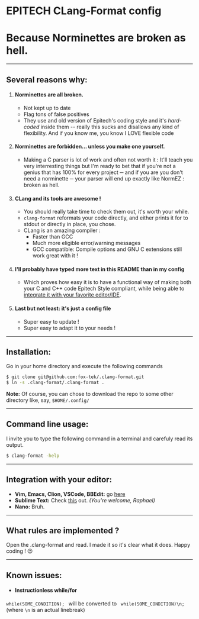 # **EPITECH CLang-Format config**
# Because Norminettes are broken as hell.
***

## Several reasons why:
1. #### Norminettes are __all broken__.
    * Not kept up to date
    * Flag tons of false positives
    * They use and old version of Epitech's coding style  and it's _hard-coded_ inside them
    -- really this sucks and disallows any kind of flexibility.
    And if you know me, you know I LOVE flexible code


2. #### Norminettes are __forbidden__... unless you make one yourself.
    * Making a C parser is lot of work and often not worth it :
    It'll teach you very interresting things but I'm ready to bet that if you're
    not a genius that has 100% for every project ─ and if you are you don't
    need a norminette ─ your parser will end up exactly like NormEZ : broken as hell.


3. #### CLang and its tools are awesome !

    * You should really take time to check them out, it's worth your while.
    * `clang-format` reformats your code directly, and either prints it for to stdout or directly in place, you chose.
    * CLang is an amazing compiler :
        * Faster than GCC
        * Much more eligible error/warning messages
        * GCC compatible: Compile options and GNU C extensions still work great with it !


4. #### I'll probably have typed more text in this README than in my config
    * Which proves how easy it is to have a functional way of making both your C and C++
    code Epitech Style compliant, while being able to
    [integrate it with your favorite editor/IDE](https://clang.llvm.org/docs/ClangFormat.html).


5. #### Last but not least: it's just a config file
    * Super easy to update !
    * Super easy to adapt it to your needs !
***

## Installation:
Go in your home directory and execute the following commands
```bash
$ git clone git@github.com:fox-tek/.clang-format.git
$ ln -s .clang-format/.clang-format .
```
__Note:__ Of course, you can chose to download the repo to some other directory like, say, `$HOME/.config/`
***

## Command line usage:
I invite you to type the following command in a terminal and carefuly read its output.
```bash
$ clang-format -help
```
***

## Integration with your editor:
* __Vim, Emacs, Clion, VSCode, BBEdit:__ go [here](https://clang.llvm.org/docs/ClangFormat.html)
* __Sublime Text:__ Check [this](https://packagecontrol.io/packages/Clang%20Format) out. _(You're welcome, Raphael)_
* __Nano:__ Bruh.
***

## What rules are implemented ?
Open the .clang-format and read. I made it so it's clear what it does. Happy coding ! 😉
***

## Known issues:
* #### Instructionless while/for
`while(SOME_CONDITION); ` will be converted to ` while(SOME_CONDITION)\n;` (where `\n` is an actual linebreak)
